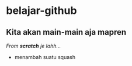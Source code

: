 # belajar-github
Kita akan main-main aja mapren
--
*From **scratch** je lahh...*
- menambah suatu squash
